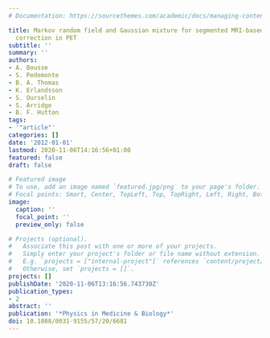 ```yaml
---
# Documentation: https://sourcethemes.com/academic/docs/managing-content/

title: Markov random field and Gaussian mixture for segmented MRI-based partial volume
  correction in PET
subtitle: ''
summary: ''
authors:
- A. Bousse
- S. Pedemonte
- B. A. Thomas
- K. Erlandsson
- S. Ourselin
- S. Arridge
- B. F. Hutton
tags:
- '"article"'
categories: []
date: '2012-01-01'
lastmod: 2020-11-06T14:16:56+01:00
featured: false
draft: false

# Featured image
# To use, add an image named `featured.jpg/png` to your page's folder.
# Focal points: Smart, Center, TopLeft, Top, TopRight, Left, Right, BottomLeft, Bottom, BottomRight.
image:
  caption: ''
  focal_point: ''
  preview_only: false

# Projects (optional).
#   Associate this post with one or more of your projects.
#   Simply enter your project's folder or file name without extension.
#   E.g. `projects = ["internal-project"]` references `content/project/deep-learning/index.md`.
#   Otherwise, set `projects = []`.
projects: []
publishDate: '2020-11-06T13:16:56.743730Z'
publication_types:
- 2
abstract: ''
publication: '*Physics in Medicine & Biology*'
doi: 10.1088/0031-9155/57/20/6681
---
```

